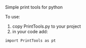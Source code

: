Simple print tools for python

To use:

1. copy PrintTools.py to your project
2. in your code add:
```
import PrintTools as pt
```
